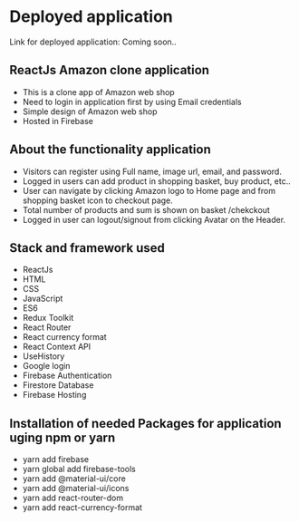 # Deployed application
Link for deployed application: Coming soon..

## ReactJs Amazon clone application
* This is a clone app of Amazon web shop
* Need to login in application first by using Email credentials
* Simple design of Amazon web shop 
* Hosted in Firebase

## About the functionality application
* Visitors can register using Full name, image url, email, and password.
* Logged in users can add product in shopping basket, buy product, etc..
* User can navigate by clicking Amazon logo to Home page and from shopping basket icon to checkout page.
* Total number of products and sum is shown on basket /chekckout 
* Logged in user can logout/signout from clicking Avatar on the Header.

## Stack and framework used
* ReactJs
* HTML
* CSS
* JavaScript
* ES6
* Redux Toolkit
* React Router
* React currency format
* React Context API
* UseHistory
* Google login
* Firebase Authentication
* Firestore Database
* Firebase Hosting

## Installation of needed Packages for application uging npm or yarn
* yarn add firebase
* yarn global add firebase-tools
* yarn add @material-ui/core
* yarn add @material-ui/icons
* yarn add react-router-dom
* yarn add react-currency-format